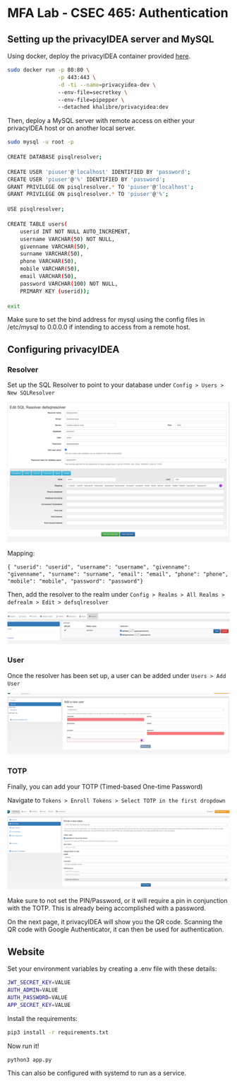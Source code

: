 # MFA Lab - CSEC 465: Authentication

## Setting up the privacyIDEA server and MySQL

Using docker, deploy the privacyIDEA container provided [here](https://github.com/Khalibre/privacyidea-docker).

```bash
sudo docker run -p 80:80 \
                -p 443:443 \
                -d -ti --name=privacyidea-dev \ 
                --env-file=secretkey \ 
                --env-file=pipepper \ 
                --detached khalibre/privacyidea:dev
```

Then, deploy a MySQL server with remote access on either your privacyIDEA host or on another local server.

```bash
sudo mysql -u root -p 

CREATE DATABASE pisqlresolver;

CREATE USER 'piuser'@'localhost' IDENTIFIED BY 'password';
CREATE USER 'piuser'@'%' IDENTIFIED BY 'password';
GRANT PRIVILEGE ON pisqlresolver.* TO 'piuser'@'localhost';
GRANT PRIVILEGE ON pisqlresolver.* TO 'piuser'@'%';

USE pisqlresolver;

CREATE TABLE users(
    userid INT NOT NULL AUTO_INCREMENT,
    username VARCHAR(50) NOT NULL,
    givenname VARCHAR(50),
    surname VARCHAR(50),
    phone VARCHAR(50),
    mobile VARCHAR(50),
    email VARCHAR(50),
    password VARCHAR(100) NOT NULL,
    PRIMARY KEY (userid));

exit
```

Make sure to set the bind address for mysql using the config files in /etc/mysql to 0.0.0.0 if intending to access from a remote host.

## Configuring privacyIDEA

### Resolver

Set up the SQL Resolver to point to your database under `Config > Users > New SQLResolver`

![SQL Resolver](images/sqlresolver.png)

Mapping: 
```
{ "userid": "userid", "username": "username", "givenname": "givenname", "surname": "surname", "email": "email", "phone": "phone", "mobile": "mobile", "password": "password"}
```

Then, add the resolver to the realm under `Config > Realms > All Realms > defrealm > Edit > defsqlresolver`

![Realm](images/realm.png)

### User

Once the resolver has been set up, a user can be added under `Users > Add User`

![User](images/user.png)

### TOTP

Finally, you can add your TOTP (Timed-based One-time Password)

Navigate to `Tokens > Enroll Tokens > Select TOTP in the first dropdown`

![TOTP](images/totp.png)

Make sure to not set the PIN/Password, or it will require a pin in conjunction with the TOTP. This is already being accomplished with a password.

On the next page, it privacyIDEA will show you the QR code. Scanning the QR code with Google Authenticator, it can then be used for authentication.

## Website

Set your environment variables by creating a .env file with these details:

```bash
JWT_SECRET_KEY=VALUE
AUTH_ADMIN=VALUE
AUTH_PASSWORD=VALUE
APP_SECRET_KEY=VALUE
```

Install the requirements:

```bash
pip3 install -r requirements.txt
```

Now run it!
```bash
python3 app.py
```

This can also be configured with systemd to run as a service.